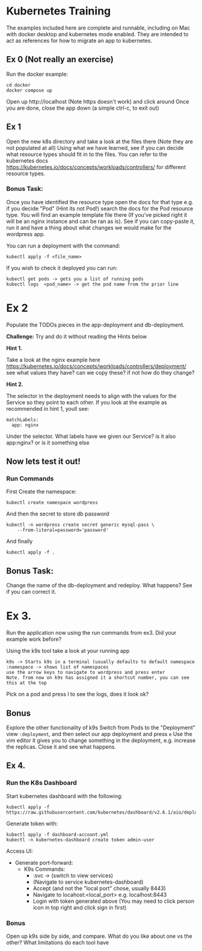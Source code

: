 # Kubernetes Training
The examples included here are complete and runnable, including on Mac with docker desktop and kubernetes mode enabled.
They are intended to act as references for how to migrate an app to kubernetes.

## Ex 0 (Not really an exercise)
Run the docker example:
```
cd docker
docker compose up
```

Open up http://localhost (Note https doesn't work) and click around 
Once you are done, close the app down (a simple ctrl-c, to exit out)

## Ex 1
Open the new k8s directory and take a look at the files there (Note they are not populated at all)
Using what we have learned, see if you can decide what resource types should fit in to the files.
You can refer to the kubernetes docs https://kubernetes.io/docs/concepts/workloads/controllers/ for different resource types.

### Bonus Task: 
Once you have identified the resource type open the docs for that type e.g. 
if you decide "Pod" (Hint its not Pod!) search the docs for the Pod resource type. You will find an example template file there (If you've picked right it will be an nginx instance and can be ran as is).
See if you can copy-paste it, run it and have a thing about what changes we would make for the wordpress app.

You can run a deployment with the command:
```
kubectl apply -f <file_name>
```

If you wish to check it deployed you can run:
```
kubectl get pods -> gets you a list of running pods
kubectl logs  <pod_name> -> get the pod name from the prior line 
```


# Ex 2
Populate the TODOs pieces in the app-deployment and db-deployment. 

**Challenge:** Try and do it without reading the Hints below

**Hint 1.** 

Take a look at the nginx example here https://kubernetes.io/docs/concepts/workloads/controllers/deployment/ 
see what values they have? can we copy these? if not how do they change?

**Hint 2.**

The selector in the deployment needs to align with the values for the Service so they point to each other.
If you look at the example as recommended in hint 1, youll see:
```
matchLabels:
  app: nginx
```
Under the selector. What labels have we given our Service? is it also app:nginx? or is it something else

## Now lets test it out!

### Run Commands
First Create the namespace:

```
kubectl create namespace wordpress 
```

And then the secret to store db password
```
kubectl -n wordpress create secret generic mysql-pass \
    --from-literal=password='password'
```

And finally 
```
kubectl apply -f .
```

## Bonus Task:
Change the name of the db-deployment and redeploy. What happens?
See if you can correct it.

# Ex 3.

Run the application now using the run commands from ex3. Did your example work before?

Using the k9s tool take a look at your running app

```
k9s -> Starts k9s in a terminal (usually defaults to default namespace
:namespace -> shows list of namespaces
use the arrow keys to navigate to wordpress and press enter
Note. from now on k9s has assigned it a shortcut number, you can see this at the top

```

Pick on a pod and press l to see the logs, does it look ok?


## Bonus
Explore the other functionality of k9s
Switch from Pods to the "Deployment" view ``:deployment``, and then select our app deployment and press ``e``
Use the vim editor it gives you to change something in the deployment, e.g. increase the replicas.
Close it and see what happens.

## Ex 4.
### Run the K8s Dashboard
Start kubernetes dashboard with the following: 
```
kubectl apply -f https://raw.githubusercontent.com/kubernetes/dashboard/v2.6.1/aio/deploy/recommended.yaml
```

Generate token with:
```
kubectl apply -f dashboard-account.yml
kubectl -n kubernetes-dashboard create token admin-user
```

Access UI:
- Generate port-forward:
  - K9s Commands:
    - :svc -> (switch to view services)
    - (Navigate to service kubernetes-dashboard) <shift-f>
    - Accept (and not the "local port" chose, usually 8443)
    - Navigate to locahost:<local_port> e.g. localhost:8443
    - Login with token generated above (You may need to click person icon in top right and click sign in first)

  
### Bonus
Open up k9s side by side, and compare. What do you like about one vs the other? What limitations do each tool have

